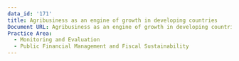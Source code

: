 ```yaml
---
data_id: '171'
title: Agribusiness as an engine of growth in developing countries
Document URL: Agribusiness as an engine of growth in developing countries
Practice Area:
  - Monitoring and Evaluation
  - Public Financial Management and Fiscal Sustainability
---
```

